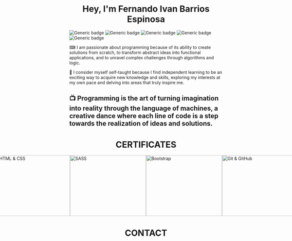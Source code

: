 <h1 align="center">Hey, I'm Fernando Ivan Barrios Espinosa</h1>

![Generic badge](https://img.shields.io/badge/HTML5-E34F26?style=for-the-badge&logo=html5&logoColor=white)
![Generic badge](https://img.shields.io/badge/CSS3-1572B6?style=for-the-badge&logo=css3&logoColor=white)
![Generic badge](https://img.shields.io/badge/Sass-CC6699?style=for-the-badge&logo=sass&logoColor=white)
![Generic badge](https://img.shields.io/badge/Bootstrap-563D7C?style=for-the-badge&logo=bootstrap&logoColor=white)
![Generic badge](https://img.shields.io/badge/GitHub-100000?style=for-the-badge&logo=github&logoColor=white)

⌨ I am passionate about programming because of its ability to create solutions from scratch, to transform abstract ideas into functional applications, and to unravel complex challenges through algorithms and logic.

📖 I consider myself self-taught because I find independent learning to be an exciting way to acquire new knowledge and skills, exploring my interests at my own pace and delving into areas that truly inspire me.

📺 Programming is the art of turning imagination into reality through the language of machines, a creative dance where each line of code is a step towards the realization of ideas and solutions.
---
<h1 align="center">CERTIFICATES</h1>
<div style="display: flex; justify-content: center;">
    <img src="https://udemy-certificate.s3.amazonaws.com/image/UC-cd42c3e6-11c9-4be2-aac5-36de089a7c40.jpg?v=1670737992000" alt="HTML & CSS" width="250" height="200">
    <img src="https://udemy-certificate.s3.amazonaws.com/image/UC-3e1c99ec-404e-4268-8b5d-9326870f0836.jpg?v=1683268358000" alt="SASS" width="250" height="200">
    <img src="https://udemy-certificate.s3.amazonaws.com/image/UC-ed4f398f-b4ea-449a-a685-d9eb549be410.jpg?v=1691975873000" alt="Bootstrap" width="250" height="200">
    <img src="https://udemy-certificate.s3.amazonaws.com/image/UC-0675f8d8-9970-4738-8621-143955abda7f.jpg?v=1689559363000" alt="Git & GitHub" width="250" height="200">
</div>


<h1 align="center">CONTACT</h1>

